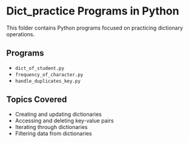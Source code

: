 # Dict_practice Programs in Python

This folder contains Python programs focused on practicing dictionary operations.

## Programs
- `dict_of_student.py`
- `frequency_of_character.py`
- `handle_duplicates_key.py`

## Topics Covered
- Creating and updating dictionaries  
- Accessing and deleting key-value pairs  
- Iterating through dictionaries  
- Filtering data from dictionaries